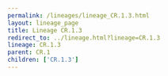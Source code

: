 ```yaml
---
permalink: /lineages/lineage_CR.1.3.html
layout: lineage_page
title: Lineage CR.1.3
redirect_to: ../lineage.html?lineage=CR.1.3
lineage: CR.1.3
parent: CR.1
children: ['CR.1.3']
---
```

